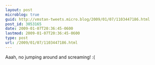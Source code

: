 ```yaml
---
layout: post
microblog: true
guid: http://vmstan-tweets.micro.blog/2009/01/07/1103447186.html
post_id: 3053165
date: 2009-01-07T20:36:45-0600
lastmod: 2009-01-07T20:36:45-0600
type: post
url: /2009/01/07/1103447186.html
---
```

Aaah, no jumping around and screaming! :(
